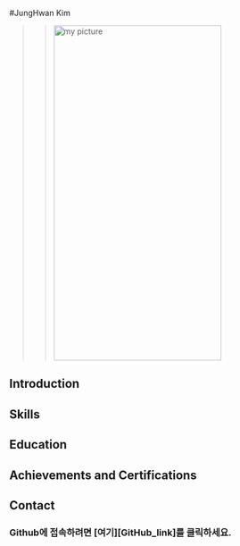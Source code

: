 #JungHwan Kim
>> <img src = "./figure/picture" width="300px" height="600px" title="my picture"/>


## Introduction

## Skills

## Education

## Achievements and Certifications

## Contact

[GitHub]: https://github.com/Urvanage
### Github에 접속하려면 [여기][GitHub_link]를 클릭하세요.
